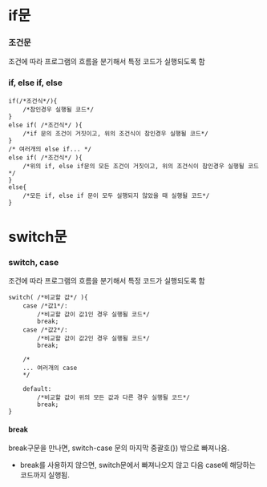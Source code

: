 # if문

### 조건문

조건에 따라 프로그램의 흐름을 분기해서 특정 코드가 실행되도록 함

### if, else if, else

```
if(/*조건식*/){
    /*참인경우 실행될 코드*/
}
else if( /*조건식*/ ){
    /*if 문의 조건이 거짓이고, 위의 조건식이 참인경우 실행될 코드*/
}
/* 여러개의 else if... */
else if( /*조건식*/ ){
    /*위의 if, else if문의 모든 조건이 거짓이고, 위의 조건식이 참인경우 실행될 코드*/
}
else{
    /*모든 if, else if 문이 모두 실행되지 않았을 때 실행될 코드*/
}
```



# switch문

### switch, case

조건에 따라 프로그램의 흐름을 분기해서 특정 코드가 실행되도록 함

```
switch( /*비교할 값*/ ){
    case /*값1*/:
        /*비교할 값이 값1인 경우 실행될 코드*/
        break;
    case /*값2*/:
        /*비교할 값이 값2인 경우 실행될 코드*/
        break;

    /*
    ... 여러개의 case
    */

    default:
        /*비교할 값이 위의 모든 값과 다른 경우 실행될 코드*/
        break;
}
```

#### break

break구문을 만나면, switch-case 문의 마지막 중괄호(}) 밖으로 빠져나옴.

- break를 사용하지 않으면, switch문에서 빠져나오지 않고 다음 case에 해당하는 코드까지 실행됨.